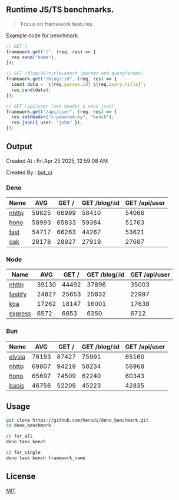 ## Runtime JS/TS benchmarks.

> Focus on framework features.

Example code for benchmark.
```ts
// GET /
framework.get("/", (req, res) => {
  res.send("home");
});

// GET /blog/99?title=bench (params and queryParams)
framework.get("/blog/:id", (req, res) => {
  const data = `${req.params.id} ${req.query.title}`;
  res.send(data);
});

// GET /api/user (set header & send json)
framework.get("/api/user", (req, res) => {
  res.setHeader("x-powered-by", "bench");
  res.json({ user: "john" });
});
```

## Output
Created At : Fri Apr 25 2025, 12:59:08 AM

Created By : [bot_ci](https://github.com/herudi/deno_benchmarks/commits?author=github-actions%5Bbot%5D)


### Deno
|Name|AVG|GET /|GET /blog/:id|GET /api/user|
|----|----|----|----|----|
|[nhttp](https://github.com/nhttp/nhttp)|59825|66999|58410|54066|
|[hono](https://github.com/honojs/hono)|58993|65833|59384|51763|
|[fast](https://github.com/danteissaias/fast)|54717|66263|44267|53621|
|[oak](https://github.com/oakserver/oak)|28178|28927|27919|27687|
  


### Node
|Name|AVG|GET /|GET /blog/:id|GET /api/user|
|----|----|----|----|----|
|[nhttp](https://github.com/nhttp/nhttp)|39130|44492|37896|35003|
|[fastify](https://github.com/fastify/fastify)|24827|25653|25832|22997|
|[koa](https://github.com/koajs/koa)|17262|18147|16001|17638|
|[express](https://github.com/expressjs/express)|6572|6653|6350|6712|
  


### Bun
|Name|AVG|GET /|GET /blog/:id|GET /api/user|
|----|----|----|----|----|
|[elysia](https://github.com/elysiajs/elysia)|76193|87427|75991|65160|
|[nhttp](https://github.com/nhttp/nhttp)|69807|94219|58234|56968|
|[hono](https://github.com/honojs/hono)|65697|74509|62240|60343|
|[baojs](https://github.com/mattreid1/baojs)|46756|52209|45223|42835|
  



## Usage

```bash
git clone https://github.com/herudi/deno_benchmark.git
cd deno_benchmark

// for_all
deno task bench

// for_single
deno task bench framework_name
```

## License

[MIT](LICENSE)

